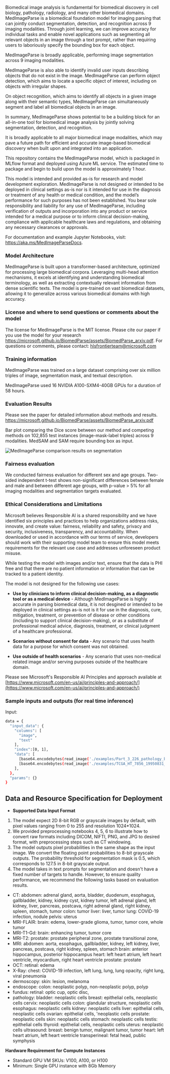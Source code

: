 Biomedical image analysis is fundamental for biomedical discovery in cell biology, pathology, radiology, and many other biomedical domains. MedImageParse is a biomedical foundation model for imaging parsing that can jointly conduct segmentation, detection, and recognition across 9 imaging modalities. Through joint learning, we can improve accuracy for individual tasks and enable novel applications such as segmenting all relevant objects in an image through a text prompt, rather than requiring users to laboriously specify the bounding box for each object. 

MedImageParse is broadly applicable, performing image segmentation across 9 imaging modalities. 

MedImageParse is also able to identify invalid user inputs describing objects that do not exist in the image. MedImageParse can perform object detection, which aims to locate a specific object of interest, including on objects with irregular shapes. 

On object recognition, which aims to identify all objects in a given image along with their semantic types, MedImageParse can simultaneously segment and label all biomedical objects in an image. 

In summary, MedImageParse shows potential to be a building block for an all-in-one tool for biomedical image analysis by jointly solving segmentation, detection, and recognition. 

It is broadly applicable to all major biomedical image modalities, which may pave a future path for efficient and accurate image-based biomedical discovery when built upon and integrated into an application.

This repository contains the MedImageParse model, which is packaged in MLflow format and deployed using Azure ML service. The estimated time to package and begin to build upon the model is approximately 1 hour.

This model is intended and provided as-is for research and model development exploration. MedImageParse is not designed or intended to be deployed in clinical settings as-is nor is it intended for use in the diagnosis or treatment of any health or medical condition, and the model’s performance for such purposes has not been established. You bear sole responsibility and liability for any use of MedImageParse, including verification of outputs and incorporation into any product or service intended for a medical purpose or to inform clinical decision-making, compliance with applicable healthcare laws and regulations, and obtaining any necessary clearances or approvals.

For documentation and example Jupyter Notebooks, visit: https://aka.ms/MedImageParseDocs.

### Model Architecture
MedImageParse is built upon a transformer-based architecture, optimized for processing large biomedical corpora. Leveraging multi-head attention mechanisms, it excels at identifying and understanding biomedical terminology, as well as extracting contextually relevant information from dense scientific texts. The model is pre-trained on vast biomedical datasets, allowing it to generalize across various biomedical domains with high accuracy.

### License and where to send questions or comments about the model
The license for MedImageParse is the MIT license. Please cite our paper if you use the model for your research https://microsoft.github.io/BiomedParse/assets/BiomedParse_arxiv.pdf.
For questions or comments, please contact: hlsfrontierteam@microsoft.com

### Training information

MedImageParse was trained on a large dataset comprising over six million triples of image, segmentation mask, and textual description.

MedImageParse used 16 NVIDIA A100-SXM4-40GB GPUs for a duration of 58 hours.

### Evaluation Results
Please see the paper for detailed information about methods and results. https://microsoft.github.io/BiomedParse/assets/BiomedParse_arxiv.pdf

Bar plot comparing the Dice score between our method and competing methods on 102,855 test instances (image-mask-label
triples) across 9 modalities. MedSAM and SAM require bounding box as input. 

<img src="https://automlcesdkdataresources.blob.core.windows.net/model-cards/model_card_images/MedImageParse/medimageparseresults.png" alt="MedImageParse comparison results on segmentation">

### Fairness evaluation
We conducted fairness evaluation for different sex and age groups. Two-sided independent t-test 
shows non-significant differences between female and male and between different age groups, with p-value > 5% for all imaging modalities and segmentation targets evaluated.

### Ethical Considerations and Limitations 

Microsoft believes Responsible AI is a shared responsibility and we have identified six principles and practices to help organizations address risks, innovate, and create value: fairness, reliability and safety, privacy and security, inclusiveness, transparency, and accountability. When downloaded or used in accordance with our terms of service, developers should work with their supporting model team to ensure this model meets requirements for the relevant use case and addresses unforeseen product misuse.   

While testing the model with images and/or text, ensure that the data is PHI free and that there are no patient information or information that can be tracked to a patient identity.

The model is not designed for the following use cases:
* **Use by clinicians to inform clinical decision-making, as a diagnostic tool or as a medical device** - Although MedImageParse is highly accurate in parsing biomedical data, it is not desgined or intended to be deployed in clinical settings as-is not is it for use in the diagnosis, cure, mitigation, treatment, or prevention of disease or other conditions (including to support clinical decision-making), or as a substitute of professional medical advice, diagnosis, treatment, or clinical judgment of a healthcare professional.  

* **Scenarios without consent for data** - Any scenario that uses health data for a purpose for which consent was not obtained.   

* **Use outside of health scenarios** - Any scenario that uses non-medical related image and/or serving purposes outside of the healthcare domain.   

Please see Microsoft's Responsible AI Principles and approach available at [https://www.microsoft.com/en-us/ai/principles-and-approach/](https://www.microsoft.com/en-us/ai/principles-and-approach/)



### Sample inputs and outputs (for real time inference)

Input:
```bash
data = {
  "input_data": {
    "columns": [
      "image",
      "text"
    ],
    "index":[0, 1],
    "data": [
      [base64.encodebytes(read_image('./examples/Part_3_226_pathology_breast.png')).decode("utf-8"), "neoplastic cells in breast pathology & inflammatory cells."],
      [base64.encodebytes(read_image('./examples/TCGA_HT_7856_19950831_8_MRI-FLAIR_brain.png')).decode("utf-8"), "brain tumor"]
    ],
  },
  "params": {}
}
```



## Data and Resource Specification for Deployment
* **Supported Data Input Format** 
1. The model expect 2D 8-bit RGB or grayscale images by default, with pixel values ranging from 0 to 255 and resolution 1024*1024. 
2. We provided preprocessing notebooks 4, 5, 6 to illustrate how to convert raw formats including DICOM, NIFTI, PNG, and JPG to desired format, with preprocessing steps such as CT windowing.
3. The model outputs pixel probabilities in the same shape as the input image. We convert the floating point probabilities to 8-bit grayscale outputs. The probability threshold for segmentation mask is 0.5, which corresponds to 127.5 in 8-bit grayscale output.
4. The model takes in text prompts for segmentation and doesn't have a fixed number of targets to handle. However, to ensure quality performance, we recommend the following tasks based on evaluation results.
  - CT: abdomen: adrenal gland, aorta, bladder, duodenum, esophagus, gallbladder, kidney, kidney cyst, 
            kidney tumor, left adrenal gland, left kidney, liver, pancreas, postcava, 
            right adrenal gland, right kidney, spleen, stomach, tumor
        colon: tumor
        liver: liver, tumor
        lung: COVID-19 infection, nodule
        pelvis: uterus 
  - MRI-FLAIR: brain: edema, lower-grade glioma, tumor, tumor core, whole tumor
  - MRI-T1-Gd: brain: enhancing tumor, tumor core
  - MRI-T2: prostate: prostate peripheral zone, prostate transitional zone, 
  - MRI: abdomen: aorta, esophagus, gallbladder, kidney, left kidney, liver, pancreas, postcava, 
                right kidney, spleen, stomach 
        brain: anterior hippocampus, posterior hippocampus
        heart: left heart atrium, left heart ventricle, myocardium, right heart ventricle
        prostate: prostate 
  - OCT: retinal: edema
  - X-Ray: chest: COVID-19 infection, left lung, lung, lung opacity, right lung, viral pneumonia 
  - dermoscopy: skin: lesion, melanoma
  - endoscope: colon: neoplastic polyp, non-neoplastic polyp, polyp 
  - fundus: retinal: optic cup, optic disc, 
  - pathology: bladder: neoplastic cells
            breast: epithelial cells, neoplastic cells
            cervix: neoplastic cells
            colon: glandular structure, neoplastic cells
            esophagus: neoplastic cells
            kidney: neoplastic cells
            liver: epithelial cells, neoplastic cells
            ovarian: epithelial cells, 'neoplastic cells
            prostate: neoplastic cells
            skin: neoplastic cells
            stomach: neoplastic cells
            testis: epithelial cells
            thyroid: epithelial cells, neoplastic cells 
            uterus: neoplastic cells
ultrasound: breast: benign tumor, malignant tumor, tumor
            heart: left heart atrium, left heart ventricle
            transperineal: fetal head, public symphysis

**Hardware Requirement for Compute Instances** 
- Standard GPU VM SKUs: V100, A100, or H100
- Minimum: Single GPU instance with 8Gb Memory
